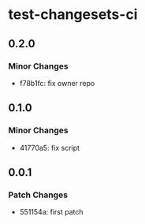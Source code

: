 # test-changesets-ci

## 0.2.0

### Minor Changes

- f78b1fc: fix owner repo

## 0.1.0

### Minor Changes

- 41770a5: fix script

## 0.0.1

### Patch Changes

- 551154a: first patch

